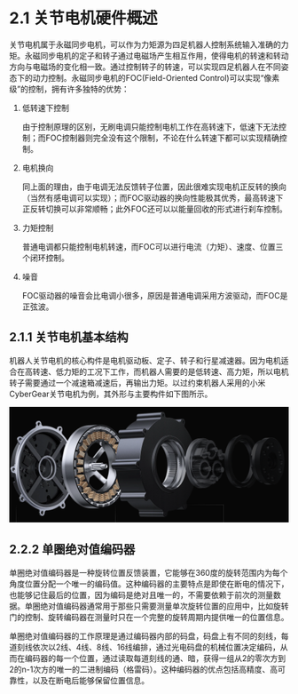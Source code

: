# 2.1 关节电机硬件概述
关节电机属于永磁同步电机，可以作为力矩源为四足机器人控制系统输入准确的力矩。永磁同步电机的定子和转子通过电磁场产生相互作用，使得电机的转速和转动方向与电磁场的变化相一致。通过控制转子的转速，可以实现四足机器人在不同姿态下的动力控制。永磁同步电机的FOC(Field-Oriented Control)可以实现“像素级”的控制，拥有许多独特的优势：

1. 低转速下控制

    由于控制原理的区别，无刷电调只能控制电机工作在高转速下，低速下无法控制；而FOC控制器则完全没有这个限制，不论在什么转速下都可以实现精确控制。

2. 电机换向

    同上面的理由，由于电调无法反馈转子位置，因此很难实现电机正反转的换向（当然有感电调可以实现）；而FOC驱动器的换向性能极其优秀，最高转速下正反转切换可以非常顺畅；此外FOC还可以以能量回收的形式进行刹车控制。

3. 力矩控制

    普通电调都只能控制电机转速，而FOC可以进行电流（力矩）、速度、位置三个闭环控制。

4. 噪音

    FOC驱动器的噪音会比电调小很多，原因是普通电调采用方波驱动，而FOC是正弦波。
    
## 2.1.1 关节电机基本结构
    
机器人关节电机的核心构件是电机驱动板、定子、转子和行星减速器。因为电机适合在高转速、低力矩的工况下工作，而机器人需要的是低转速、高力矩，所以电机转子需要通过一个减速箱减速后，再输出力矩。以过约束机器人采用的小米CyberGear关节电机为例，其外形与主要构件如下图所示。

 ![小米CyberGear关节电机外形](./image/motor_explode.png)  

## 2.2.2 单圈绝对值编码器

单圈绝对值编码器是一种旋转位置反馈装置，它能够在360度的旋转范围内为每个角度位置分配一个唯一的编码值。这种编码器的主要特点是即使在断电的情况下，也能够记住最后的位置，因为编码是绝对且唯一的，不需要依赖于前次的测量数据。单圈绝对值编码器通常用于那些只需要测量单次旋转位置的应用中，比如旋转门的控制、旋转编码器在测量时只在一个完整的旋转周期内提供唯一的位置信息。

单圈绝对值编码器的工作原理是通过编码器内部的码盘，码盘上有不同的刻线，每道刻线依次以2线、4线、8线、16线编排，通过光电码盘的机械位置决定编码，从而在编码器的每一个位置，通过读取每道刻线的通、暗，获得一组从2的零次方到2的n-1次方的唯一的二进制编码（格雷码）。这种编码器的优点包括高精度、高可靠性，以及在断电后能够保留位置信息。

    